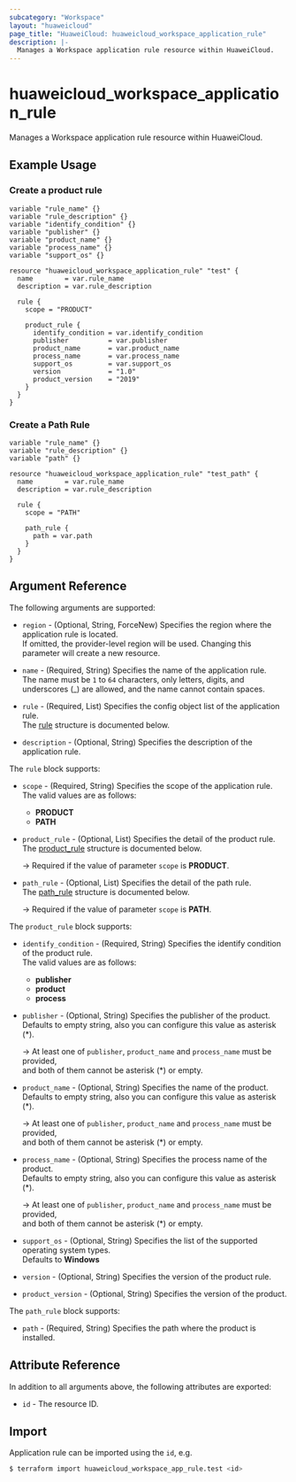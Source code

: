 ```yaml
---
subcategory: "Workspace"
layout: "huaweicloud"
page_title: "HuaweiCloud: huaweicloud_workspace_application_rule"
description: |-
  Manages a Workspace application rule resource within HuaweiCloud.
---
```


# huaweicloud_workspace_application_rule

Manages a Workspace application rule resource within HuaweiCloud.

## Example Usage

### Create a product rule

```hcl
variable "rule_name" {}
variable "rule_description" {}
variable "identify_condition" {}
variable "publisher" {}
variable "product_name" {}
variable "process_name" {}
variable "support_os" {}

resource "huaweicloud_workspace_application_rule" "test" {
  name        = var.rule_name
  description = var.rule_description

  rule {
    scope = "PRODUCT"

    product_rule {
      identify_condition = var.identify_condition
      publisher          = var.publisher
      product_name       = var.product_name
      process_name       = var.process_name
      support_os         = var.support_os
      version            = "1.0"
      product_version    = "2019"
    }
  }
}
```

### Create a Path Rule

```hcl
variable "rule_name" {}
variable "rule_description" {}
variable "path" {}

resource "huaweicloud_workspace_application_rule" "test_path" {
  name        = var.rule_name
  description = var.rule_description

  rule {
    scope = "PATH"

    path_rule {
      path = var.path
    }
  }
}
```

## Argument Reference

The following arguments are supported:

* `region` - (Optional, String, ForceNew) Specifies the region where the application rule is located.  
  If omitted, the provider-level region will be used.
  Changing this parameter will create a new resource.

* `name` - (Required, String) Specifies the name of the application rule.  
  The name must be `1` to `64` characters, only letters, digits, and underscores (_) are allowed, and the name
  cannot contain spaces.

* `rule` - (Required, List) Specifies the config object list of the application rule.  
  The [rule](#workspace_application_rule_config) structure is documented below.

* `description` - (Optional, String) Specifies the description of the application rule.

<a name="workspace_application_rule_config"></a>
The `rule` block supports:

* `scope` - (Required, String) Specifies the scope of the application rule.  
  The valid values are as follows:
  + **PRODUCT**
  + **PATH**

* `product_rule` - (Optional, List) Specifies the detail of the product rule.  
  The [product_rule](#workspace_application_product_rule_config) structure is documented below.

  -> Required if the value of parameter `scope` is **PRODUCT**.

* `path_rule` - (Optional, List) Specifies the detail of the path rule.  
  The [path_rule](#workspace_application_path_rule_config) structure is documented below.

  -> Required if the value of parameter `scope` is **PATH**.

<a name="workspace_application_product_rule_config"></a>
The `product_rule` block supports:

* `identify_condition` - (Required, String) Specifies the identify condition of the product rule.  
  The valid values are as follows:
  + **publisher**
  + **product**
  + **process**

* `publisher` - (Optional, String) Specifies the publisher of the product.  
  Defaults to empty string, also you can configure this value as asterisk (*).

  -> At least one of `publisher`, `product_name` and `process_name` must be provided,  
  and both of them cannot be asterisk (*) or empty.

* `product_name` - (Optional, String) Specifies the name of the product.  
  Defaults to empty string, also you can configure this value as asterisk (*).

  -> At least one of `publisher`, `product_name` and `process_name` must be provided,  
  and both of them cannot be asterisk (*) or empty.

* `process_name` - (Optional, String) Specifies the process name of the product.  
  Defaults to empty string, also you can configure this value as asterisk (*).

  -> At least one of `publisher`, `product_name` and `process_name` must be provided,  
  and both of them cannot be asterisk (*) or empty.

* `support_os` - (Optional, String) Specifies the list of the supported operating system types.  
  Defaults to **Windows**

* `version` - (Optional, String) Specifies the version of the product rule.

* `product_version` - (Optional, String) Specifies the version of the product.

<a name="workspace_application_path_rule_config"></a>
The `path_rule` block supports:

* `path` - (Required, String) Specifies the path where the product is installed.

## Attribute Reference

In addition to all arguments above, the following attributes are exported:

* `id` - The resource ID.

## Import

Application rule can be imported using the `id`, e.g.

```bash
$ terraform import huaweicloud_workspace_app_rule.test <id>
```
